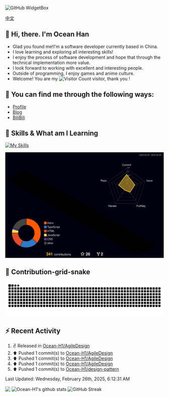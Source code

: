 ![GitHub WidgetBox](https://github-widgetbox.vercel.app/api/profile?username=Ocean-H1&data=followers,repositories,stars,commits)

[中文](/README_ZH.md)
## 👋 Hi, there. I'm Ocean Han
- Glad you found me!I'm a software developer currently based in China. 
- I love learning and exploring all interesting skills!
- I enjoy the process of software development and hope that through the technical implementation more value.
- I look forward to working with excellent and interesting people.
- Outside of programming, I enjoy games and anime culture.
- Welcome! You are my ![Visitor Count](https://profile-counter.glitch.me/Ocean_H1/count.svg) visitor, thank you !

## 🎉 You can find me through the following ways:

- [Profile](https://oceanh.top)
- [Blog](https://blog.oceanh.top/)
- [BiliBili](https://space.bilibili.com/382688944/favlist)

## 🚀 Skills & What am I Learning

[![My Skills](https://skillicons.dev/icons?i=html,css,vite,vue,react,electron,webpack,nodejs,js,ts,stackoverflow,mysql,redis)](https://github.com/Ocean-H1)

![rainbow gif](https://raw.githubusercontent.com/Ocean-H1/Ocean-H1/main/profile-3d-contrib/profile-night-rainbow.svg)

## 🐍 Contribution-grid-snake

![snake gif](https://raw.githubusercontent.com/Ocean-H1/Ocean-H1/output/github-contribution-grid-snake.svg)

## ⚡ Recent Activity

<!--RECENT_ACTIVITY:start-->
1. ✌️ Released [](https://github.com/Ocean-H1/AgileDesign/releases/tag/v1.0.0) in [Ocean-H1/AgileDesign](https://github.com/Ocean-H1/AgileDesign)<br>
2. ⬆️ Pushed 1 commit(s) to [Ocean-H1/AgileDesign](https://github.com/Ocean-H1/AgileDesign)<br>
3. ⬆️ Pushed 1 commit(s) to [Ocean-H1/AgileDesign](https://github.com/Ocean-H1/AgileDesign)<br>
4. ⬆️ Pushed 1 commit(s) to [Ocean-H1/AgileDesign](https://github.com/Ocean-H1/AgileDesign)<br>
5. ⬆️ Pushed 1 commit(s) to [Ocean-H1/design-pattern](https://github.com/Ocean-H1/design-pattern)<br>
<!--RECENT_ACTIVITY:end-->

<!--RECENT_ACTIVITY:last_update-->
Last Updated: Wednesday, February 26th, 2025, 6:12:31 AM
<!--RECENT_ACTIVITY:last_update_end-->

<img align="center" src="https://github-readme-stats.vercel.app/api/top-langs/?username=Ocean-H1&layout=compact&theme=react&hide_border=true&card_width=400&card_height=200"/>
<img align="center" src="https://github-readme-stats.vercel.app/api?username=Ocean-H1&show_icons=true&include_all_commits=true&theme=react&hide_border=true&card_width=500&card_height=200" alt="Ocean-H1's github stats"/>
<img align="center" src="https://streak-stats.demolab.com?user=Ocean-H1&theme=react&hide_border=true&date_format=M%20j%5B%2C%20Y%5D&card_width=600&card_height=200" alt="GitHub Streak" />
